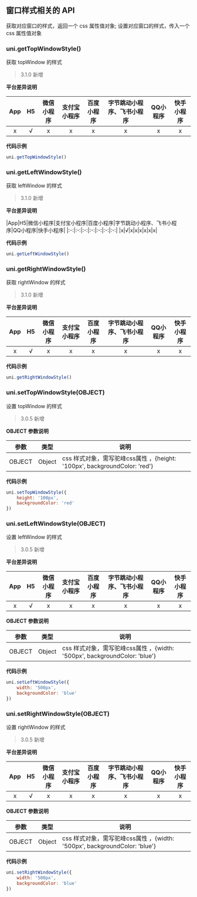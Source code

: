 ## 窗口样式相关的 API

获取对应窗口的样式，返回一个 css 属性值对象;
设置对应窗口的样式，传入一个 css 属性值对象

### uni.getTopWindowStyle()

获取 topWindow 的样式

> 3.1.0 新增

**平台差异说明**

|App|H5|微信小程序|支付宝小程序|百度小程序|字节跳动小程序、飞书小程序|QQ小程序|快手小程序|
|:-:|:-:|:-:|:-:|:-:|:-:|:-:|:-:|
|x|√|x|x|x|x|x|x|

**代码示例**

```javascript
uni.getTopWindowStyle()
```

### uni.getLeftWindowStyle()

获取 leftWindow 的样式

> 3.1.0 新增

**平台差异说明**

|App|H5|微信小程序|支付宝小程序|百度小程序|字节跳动小程序、飞书小程序|QQ小程序|快手小程序|
|:-:|:-:|:-:|:-:|:-:|:-:|:-:|
|x|√|x|x|x|x|x|x|

**代码示例**

```javascript
uni.getLeftWindowStyle()
```

### uni.getRightWindowStyle()

获取 rightWindow 的样式

> 3.1.0 新增

**平台差异说明**

|App|H5|微信小程序|支付宝小程序|百度小程序|字节跳动小程序、飞书小程序|QQ小程序|快手小程序|
|:-:|:-:|:-:|:-:|:-:|:-:|:-:|:-:|
|x|√|x|x|x|x|x|x|

**代码示例**

```javascript
uni.getRightWindowStyle()
```

### uni.setTopWindowStyle(OBJECT)

设置 topWindow 的样式

> 3.0.5 新增

**OBJECT 参数说明**

|参数|类型|说明|
|---|---|---|
|OBJECT|Object|css 样式对象，需写驼峰css属性 ，{height: '100px', backgroundColor: 'red'}|

**代码示例**

```javascript
uni.setTopWindowStyle({
    height: '100px', 
    backgroundColor: 'red'
})
```

### uni.setLeftWindowStyle(OBJECT)

设置 leftWindow 的样式

> 3.0.5 新增

**平台差异说明**

|App|H5|微信小程序|支付宝小程序|百度小程序|字节跳动小程序、飞书小程序|QQ小程序|快手小程序|
|:-:|:-:|:-:|:-:|:-:|:-:|:-:|:-:|
|x|√|x|x|x|x|x|x|

**OBJECT 参数说明**

|参数|类型|说明|
|---|---|---|
|OBJECT|Object|css 样式对象，需写驼峰css属性 ，{width: '500px', backgroundColor: 'blue'}|

**代码示例**

```javascript
uni.setLeftWindowStyle({
    width: '500px', 
    backgroundColor: 'blue'
})
```

### uni.setRightWindowStyle(OBJECT)

设置 rightWindow 的样式

> 3.0.5 新增

**平台差异说明**

|App|H5|微信小程序|支付宝小程序|百度小程序|字节跳动小程序、飞书小程序|QQ小程序|快手小程序|
|:-:|:-:|:-:|:-:|:-:|:-:|:-:|:-:|
|x|√|x|x|x|x|x|x|

**OBJECT 参数说明**

|参数|类型|说明|
|---|---|---|
|OBJECT|Object|css 样式对象，需写驼峰css属性 ，{width: '500px', backgroundColor: 'blue'}|

**代码示例**

```javascript
uni.setRightWindowStyle({
    width: '500px', 
    backgroundColor: 'blue'
})
```

<!-- 
## 显示或隐藏窗口的 API

显示或隐藏对应的窗口

### uni.showTopWindow()

显示 topWindow

> 3.0.5 新增

**平台差异说明**

|App|H5|微信小程序|支付宝小程序|百度小程序|字节跳动小程序、飞书小程序|QQ小程序|
|:-:|:-:|:-:|:-:|:-:|:-:|:-:|
|x|√|x|x|x|x|x|

**代码示例**

```javascript
uni.showTopWindow()
```

### uni.showLeftWindow()

显示 leftWindow

> 3.0.5 新增

**平台差异说明**

|App|H5|微信小程序|支付宝小程序|百度小程序|字节跳动小程序、飞书小程序|QQ小程序|
|:-:|:-:|:-:|:-:|:-:|:-:|:-:|
|x|√|x|x|x|x|x|

**代码示例**

```javascript
uni.showLeftWindow()
```

### uni.showRightWindow()

显示 rightWindow

> 3.0.5 新增

**平台差异说明**

|App|H5|微信小程序|支付宝小程序|百度小程序|字节跳动小程序、飞书小程序|QQ小程序|
|:-:|:-:|:-:|:-:|:-:|:-:|:-:|
|x|√|x|x|x|x|x|

**代码示例**

```javascript
uni.showRightWindow()
```

### uni.hideTopWindow()

隐藏 topWindow

> 3.0.5 新增

**平台差异说明**

|App|H5|微信小程序|支付宝小程序|百度小程序|字节跳动小程序、飞书小程序|QQ小程序|
|:-:|:-:|:-:|:-:|:-:|:-:|:-:|
|x|√|x|x|x|x|x|

**代码示例**

```javascript
uni.hideTopWindow()
```

### uni.hideLeftWindow()

隐藏 leftWindow

> 3.0.5 新增

**平台差异说明**

|App|H5|微信小程序|支付宝小程序|百度小程序|字节跳动小程序、飞书小程序|QQ小程序|
|:-:|:-:|:-:|:-:|:-:|:-:|:-:|
|x|√|x|x|x|x|x|

**代码示例**

```javascript
uni.hideLeftWindow()
```

### uni.hideRightWindow()

隐藏 rightWindow

> 3.0.5 新增

**平台差异说明**

|App|H5|微信小程序|支付宝小程序|百度小程序|字节跳动小程序、飞书小程序|QQ小程序|
|:-:|:-:|:-:|:-:|:-:|:-:|:-:|
|x|√|x|x|x|x|x|

**代码示例**

```javascript
uni.hideRightWindow()
``` 
-->
